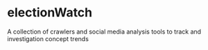 # electionWatch
A collection of crawlers and social media analysis tools to track and investigation concept trends
